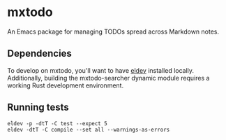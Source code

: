 # mxtodo

An Emacs package for managing TODOs spread across Markdown notes.

## Dependencies

To develop on mxtodo, you'll want to have [eldev](https://github.com/doublep/eldev) installed locally.
Additionally, building the mxtodo-searcher dynamic module requires a working Rust development environment.

## Running tests

```shell
eldev -p -dtT -C test --expect 5
eldev -dtT -C compile --set all --warnings-as-errors
```
